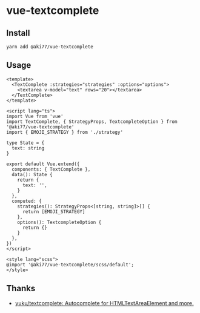 # vue-textcomplete

## Install

```
yarn add @aki77/vue-textcomplete
```

## Usage

```
<template>
  <TextComplete :strategies="strategies" :options="options">
    <textarea v-model="text" rows="20"></textarea>
  </TextComplete>
</template>

<script lang="ts">
import Vue from 'vue'
import TextComplete, { StrategyProps, TextcompleteOption } from '@aki77/vue-textcomplete'
import { EMOJI_STRATEGY } from './strategy'

type State = {
  text: string
}

export default Vue.extend({
  components: { TextComplete },
  data(): State {
    return {
      text: '',
    }
  },
  computed: {
    strategies(): StrategyProps<[string, string]>[] {
      return [EMOJI_STRATEGY]
    },
    options(): TextcompleteOption {
      return {}
    }
  },
})
</script>

<style lang="scss">
@import '@aki77/vue-textcomplete/scss/default';
</style>

```

## Thanks

- [yuku/textcomplete: Autocomplete for HTMLTextAreaElement and more\.](https://github.com/yuku/textcomplete)
